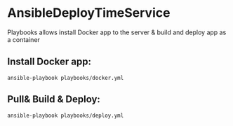 # AnsibleDeployTimeService

Playbooks allows install Docker app to the server & build and deploy app as a container

## Install Docker app:
```
ansible-playbook playbooks/docker.yml
```

## Pull& Build & Deploy:
```
ansible-playbook playbooks/deploy.yml
```
